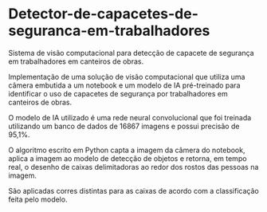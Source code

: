 # Detector-de-capacetes-de-seguranca-em-trabalhadores
Sistema de visão computacional para detecção de capacete de segurança em trabalhadores em canteiros de obras.

Implementação de uma solução de visão computacional que utiliza uma câmera embutida a um notebook e um modelo de IA pré-treinado 
para identificar o uso de capacetes de segurança por trabalhadores em canteiros de obras.

O modelo de IA utilizado é uma rede neural convolucional que foi treinada utilizando um banco de dados de 16867 imagens e possui precisão de 95,1%.

O algoritmo escrito em Python capta a imagem da câmera do notebook, aplica a imagem ao modelo de detecção de objetos e retorna, em tempo real, 
o desenho de caixas delimitadoras ao redor dos rostos das pessoas na imagem. 

São aplicadas corres distintas para as caixas de acordo com a classificação feita pelo modelo.
